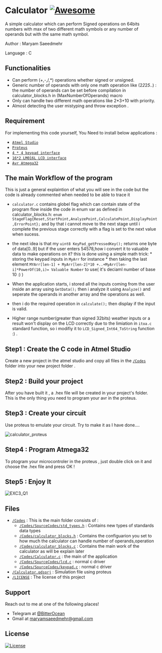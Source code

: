 # Calculator [![Awesome](https://cdn.rawgit.com/sindresorhus/awesome/d7305f38d29fed78fa85652e3a63e154dd8e8829/media/badge.svg)](https://github.com/MaryamSaeedmehr/Calculator)

A simple calculator which can perform Signed operations on 64bits numbers with max of two different math symbols or any number of operands but with the same math symbol.

Author : Maryam Saeedmehr

Language : C

## **Functionalities**
- Can perform (+,-,/,*) operations whether signed or unsigned.
- Generic number of operands with only one math operation like (2*2*2*5*..) : the number of operands can be set before compilation in calculator_blocks.h in (MaxNumberOfOperands) macro
- Only can handle two different math operations like 2*3+10 with priority.
- Almost detecting the user mistyping and throw exception .

## **Requirement**

For implementing this code yourself, You Need to install below applications :

- <a href="https://www.microchip.com/mplab/avr-support/atmel-studio-7">`Atmel Studio`</a> 
- <a href="https://www.labcenter.com/downloads/">`Proteus`</a> 
- <a href="https://www.amazon.com/Refaxi-Matrix-Membrane-Keyboard-Arduino/dp/B07NSHHFZ5/ref=sr_1_fkmr0_1?keywords=calculator+keypad+avr&qid=1577036639&sr=8-1-fkmr0">`4 * 4 keypad interface`</a>
- <a href="https://www.amazon.com/Basic-16x2-Character-LCD-White/dp/B07RDLWH7Q/ref=sr_1_5?keywords=16*2+LCD&qid=1577036480&sr=8-5">`16*2 LM016L LCD interface`</a>
- <a href="https://www.amazon.com/ATMEGA32-16PU-Microcontroller-System-Programmable-ATMEGA/dp/B071VYGJB9">`Avr Atmega32`</a>
	
## **The main Workflow of the program**
This is just a general explaintion of what you will see in the code but the code is already commented when needed to be able to trace it

- `calculator.c` contains globel flag which can contain state of the program flow inside the code 
  in enum var as defined in calculator_blocks.h: 
	`enum StageFlag{Reset,StartPoint,AnalyzePoint,CalculatePoint,DisplayPoint,ErrorPoint};`
  and by that i cannot move to the next stage until i complete the previous stage correctly with a flag is set to the next value when sucess. 
  
- the next idea is that my ` uint8 KeyPad_getPressedKey(); ` returns one byte of data[0..9] 
		but if the user enters 54578,how i convert it to valuable data to make operations on it? 
		this is done using a simple math trick:
    		* storing the keypad inputs in `MyArr` for instance
    		* then taking the last element `MYArr[len-1] + MyArr[len-2]*10 +..+MyArr[len-i]*PowerOf(10,i)= Valuable Number` to use( it's deciaml number of base 10 :) )
    
- When the application starts, i stored all the inputs coming from the user inside an array using `GetData();` then i analyze it using `Analyze()` and seperate the operands in another array and the operations as well.

- then i do the required operation in `calculate();` then display if the input is valid.

- Higher range number(greater than signed 32bits) weather inputs or a result won't display on the LCD correctly due to the limiation in `itoa.c` standard function, so i modifiy it to `LCD_Signed_Int64_ToString` function :) .

## Step1 : Create the C code in Atmel Studio

Create a new project in the atmel studio and copy all files in the <a href="https://github.com/MaryamSaeedmehr/Calculator/blob/master/Codes/">`/Codes`</a> folder into your new project folder .


## Step2 : Build your project

After you have built it , a .hex file will be created in your project's folder. This is the only thing you need to program your avr in the proteus.


## Step3 : Create your circuit

Use proteus to emulate your circuit. Try to make it as I have done....

![calculator_proteus](https://user-images.githubusercontent.com/49061503/71325450-54bc2480-2502-11ea-850a-7d0bc72238c8.png)


## Step4 : Program Atmega32

To ptogram your microcontroler in the proteus , just double click on it and choose the .hex file and press OK !


## Step5 : Enjoy It

![EXC3_Q1](https://user-images.githubusercontent.com/49061503/71325448-466e0880-2502-11ea-964d-78017eab339a.gif)



## **Files**
- <a href="https://github.com/MaryamSaeedmehr/Calculator/blob/master/Codes/">`/Codes`</a> : This is the main folder consists of :
    * <a href="https://github.com/MaryamSaeedmehr/Calculator/blob/master/Codes/SourceCodes/std_types.h">`/Codes/SourceCodes/std_types.h`</a> : Contains new types of standards data types
    * <a href="https://github.com/MaryamSaeedmehr/Calculator/blob/master/Codes/calculator_blocks.h">`/Codes/calculator_blocks.h`</a> : Contains the configuarion you set to how much the calculator can handle number of operands,operation
    * <a href="https://github.com/MaryamSaeedmehr/Calculator/blob/master/Codes/calculator_blocks.c">`/Codes/calculator_blocks.c`</a> : Contains the main work of the calculator as will be explain later
    * <a href="https://github.com/MaryamSaeedmehr/Calculator/blob/master/Codes/Calculator.c">`/Codes/Calculator.c`</a> : the main of the application
    * <a href="https://github.com/MaryamSaeedmehr/Calculator/blob/master/Codes/SourceCodes/lcd.c">`/Codes/SourceCodes/lcd.c`</a> : normal c driver
    * <a href="https://github.com/MaryamSaeedmehr/Calculator/blob/master/Codes/SourceCodes/keypad.c">`/Codes/SourceCodes/keypad.c`</a> : normal c driver
- <a href="https://github.com/MaryamSaeedmehr/Calculator/blob/master/Calculator.pdsprj">`/Calculator.pdsprj`</a> : Simulation file using proteus
- <a href="https://github.com/MaryamSaeedmehr/Calculator/blob/master/LICENSE">`/LICENSE`</a> : The license of this project



## **Support**

Reach out to me at one of the following places!

- Telegram at <a href="https://t.me/BitterOcean" target="_blank">@BitterOcean</a>
- Gmail at <a href="mailto:maryamsaeedmehr@gmail.com" target="_blank">maryamsaeedmehr@gmail.com</a>

## **License**

[![License](https://img.shields.io/:license-mit-blue.svg?style=flat-square)](http://badges.mit-license.org)

    
    
    
    
    
